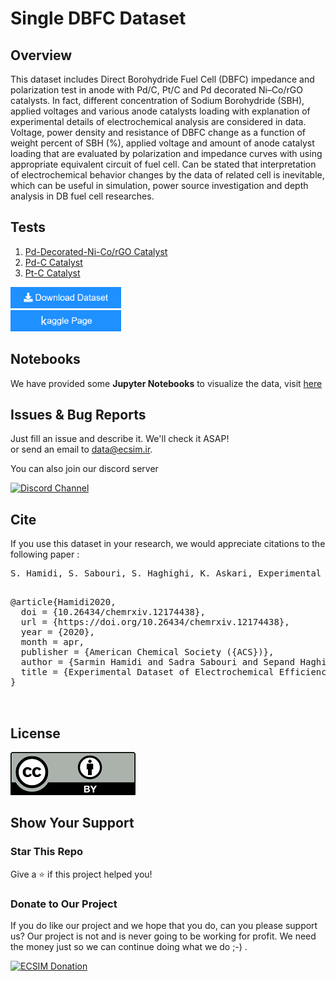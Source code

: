 # Single DBFC Dataset

## Overview

This dataset includes Direct Borohydride Fuel Cell (DBFC) impedance and polarization test in anode with Pd/C, Pt/C and Pd decorated Ni–Co/rGO catalysts. In fact, different concentration of Sodium Borohydride (SBH), applied voltages and various anode catalysts loading with explanation of experimental details of electrochemical analysis are considered in data. Voltage, power density and resistance of DBFC change as a function of weight percent of SBH (%), applied voltage and amount of anode catalyst loading that are evaluated by polarization and impedance curves with using appropriate equivalent circuit of fuel cell. Can be stated that interpretation of electrochemical behavior changes by the data of related cell is inevitable, which can be useful in simulation, power source investigation and depth analysis in DB fuel cell researches.

## Tests


1. [Pd-Decorated-Ni-Co/rGO Catalyst](https://github.com/ECSIM/dbfc-dataset/tree/master/Pd-Decorated-Ni-Co_rGO%20Catalyst)
2. [Pd-C Catalyst](https://github.com/ECSIM/dbfc-dataset/tree/master/Pd-C%20Catalyst)
3. [Pt-C Catalyst](https://github.com/ECSIM/dbfc-dataset/tree/master/Pt-C%20Catalyst)

<a href="https://github.com/ECSIM/dbfc-dataset/archive/v1.0.zip"><img src="images/button.png" width="177px" height="34px"><a/>
<br/>
<a href="https://www.kaggle.com/sepandhaghighi/single-dbfc-dataset"><img src="images/button2.png" width="177px" height="34px"><a/>

## Notebooks

We have provided some **Jupyter Notebooks** to visualize the data, visit [here](https://github.com/ECSIM/dbfc-dataset/tree/master/Notebooks)


## Issues & Bug Reports			

Just fill an issue and describe it. We'll check it ASAP!							
or send an email to [data@ecsim.ir](mailto:data@ecsim.ir "data@ecsim.ir"). 

You can also join our discord server			

<a href="https://discord.gg/ZwrNZYVM4G">
  <img src="https://img.shields.io/discord/1006472275920425012.svg?style=for-the-badge" alt="Discord Channel">
</a>


## Cite

If you use this dataset in your research, we would appreciate citations to the following paper :

<pre>
S. Hamidi, S. Sabouri, S. Haghighi, K. Askari, Experimental Dataset of Electrochemical Efficiency of a Direct Borohydride Fuel Cell (DBFC) with Pd/C, Pt/C and Pd Decorated Ni–Co/rGO Anode Catalysts, ChemRxiv, (2020). doi: 10.26434/chemrxiv.12174438.
</pre>
<pre>

@article{Hamidi2020,
  doi = {10.26434/chemrxiv.12174438},
  url = {https://doi.org/10.26434/chemrxiv.12174438},
  year = {2020},
  month = apr,
  publisher = {American Chemical Society ({ACS})},
  author = {Sarmin Hamidi and Sadra Sabouri and Sepand Haghighi and Kasra Askari},
  title = {Experimental Dataset of Electrochemical Efficiency of a Direct Borohydride Fuel Cell ({DBFC}) with Pd/C,  Pt/C and Pd Decorated Ni{\textendash}Co/{rGO} Anode Catalysts}
}


</pre>

## License


<a href="https://github.com/ECSIM/dbfc-dataset/blob/master/LICENSE"><img src="images/CC-BY.png"></a>

## Show Your Support

<h3>Star This Repo</h3>					

Give a ⭐️ if this project helped you!  

<h3>Donate to Our Project</h3>	
								
If you do like our project and we hope that you do, can you please support us? Our project is not and is never going to be working for profit. We need the money just so we can continue doing what we do ;-) .

<a href="https://www.ecsim.ir/opem/donate.html" target="_blank"><img src="http://www.ecsim.ir/images/Donate-Button.png" height="90px" width="270px" alt="ECSIM Donation"></a>
